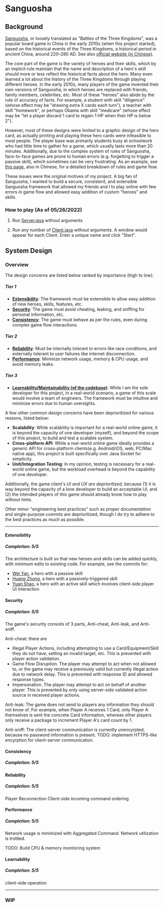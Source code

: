 ﻿
# Sanguosha

 ## Background 
[Sanguosha](http://en.wikipedia.org/wiki/Legends_of_the_Three_Kingdoms), or loosely translated as "Battles of the Three Kingdoms", was a popular board game in China in the early 2010s (when this project started), based on the historical events of the Three Kingdoms, a historical period in ancient China, around 220–280 AD. See also [official website (in Chinese)](http://www.sanguosha.com/).

The core part of the game is the variety of heroes and their skills, which by an implicit rule maintain that the name and description of a hero's skill should more or less reflect the historical facts about the hero. Many even learned a lot about the history of the Three Kingdoms through playing different heroes. In the early 2010s, many players of the game invented their own versions of Sanguosha, in which heroes are replaced with friends, family members, celebrities, etc. Most of these "heroes" also abide by the rule of accuracy of facts. For example, a student with skill "diligence" (whose effect may be "drawing extra X cards each turn"), a teacher with skill "homework", or perhaps Obama with skill "medicare" (whose effect may be "let a player discard 1 card to regain 1 HP when their HP is below 2").

However, most of these designs were limited to a graphic design of the hero card, as actually printing and playing these hero cards were infeasible to most people. The player base was primarily students busy at schoolwork who had little time to gather for a game, which usually lasts more than 20 minutes. Additionally, due to the complex system of rules of Sanguosha, face-to-face games are prone to human errors (e.g. forgetting to trigger a passive skill), which sometimes can be very frustrating. As an example, see [this page](https://gltjk.com/sanguosha/rules/), also in Chinese, for a detailed breakdown of rules and game flow.

These issues were the original motives of my project. A big fan of Sanguosha, I wanted to build a secure, consistent, and extensible Sanguosha framework that allowed my friends and I to play online with few errors in game flow and allowed easy addition of custom "heroes" and skills.


### How to play (As of 05/26/2022)

1. Run [Server.java](https://github.com/harry5z/Sanguosha/blob/master/src/net/server/Server.java) without arguments

2. Run any number of [Client.java](https://github.com/harry5z/Sanguosha/blob/master/src/net/client/Client.java) without arguments. A window would appear for each Client. Enter a unique name and click "Start".

## System Design

### Overview

The design concerns are listed below ranked by importance (high to low):

##### Tier 1
 - [**Extensibility**](#extensibility): The framework must be extensible to allow easy addition of new heroes, skills, features, etc.
 - [**Security**](#security): The game must avoid cheating, leaking, and sniffing for personal information, etc.
 - [**Consistency**](#consistency): The game must behave as per the rules, even during complex game flow interactions.
##### Tier 2
- [**Reliability**](#reliability): Must be internally tolerant to errors like race conditions, and externally tolerant to user failures like internet disconnection.
- [**Performance**](#performance): Minimize network usage, memory & CPU usage, and avoid memory leaks.
##### Tier 3
- [**Learnability/Maintainability (of the codebase)**](#learnability): While I am the sole developer for this project, in a real-world scenario, a game of this scale would involve a team of engineers. The framework must be intuitive and minimize errors due to human oversights.

A few other common design concerns have been deprioritized for various reasons, listed below:
- **Scalability**: While scalability is important for a real-world online game, it is beyond the capacity of one developer (myself), and beyond the scope of this project, to build and test a scalable system.
- **Cross-platform API**: While a real-world online game ideally provides a generic API for cross-platform clients(e.g. Android/iOS, web, PC/Mac native app), this project is built specifically over Java Socket for simplicity.
- **Unit/Integration Testing**: In my opinion, testing is necessary for a real-world online game, but the workload overhead is beyond the capability of one developer.

Additionally, the game client's *UI and UX are deprioritized*, because (1) it is way beyond the capacity of a lone developer to build an acceptable UI, and (2) the intended players of this game should already know how to play without hints.

Other minor "engineering best practices" such as proper documentation and single-purpose commits are deprioritized, though I do try to adhere to the best practices as much as possible.

---

#### Extensibility
##### Completion: 5/5

The architecture is built so that new heroes and skills can be added quickly, with minimum edits to existing code. For example, see the commits for:

- [Wei Yan](https://github.com/harry5z/Sanguosha/commit/4a68e5f8d622d4c117df2a4581a8a48d4f736bbb), a hero with a passive skill
- [Huang Zhong](https://github.com/harry5z/Sanguosha/commit/e370a1f679d13b00bb62037a1431e516458f9990), a hero with a passively-triggered skill
- [Yuan Shao](https://github.com/harry5z/Sanguosha/commit/0a053bc3dbd6a77fab0a23fc8cbee8e2e5e17270), a hero with an active skill which involves client-side player UI interaction

#### Security
##### Completion: 5/5

The game's security consists of 3 parts, Anti-cheat, Anti-leak, and Anti-sniff.

Anti-cheat: there are
- Illegal Player Actions, including attempting to use a Card/Equipment/Skill they do not have, setting an invalid target, etc. This is prevented with player action validation.
- Game Flow Disruption. The player may attempt to act when not allowed to, or the game may receive a previously valid but currently illegal action due to network delay. This is prevented with response ID and allowed response types.
- Impersonation. The player may attempt to act on behalf of another player. This is prevented by only using server-side validated action source in received player actions.

Anti-leak: The game does not send to players any information they should not know of. For example, when Player A receives 1 Card, only Player A themselves is sent the concrete Card information, whereas other players only receive a package to increment Player A's card count by 1.

Anti-sniff: The client-server communication is currently unencyrpted, because no password information is present. TODO: implement HTTPS-like encyrption for client-server communication.

#### Consistency
##### Completion: 5/5

#### Reliability
##### Completion: 5/5

Player Reconnection
Client-side incoming command ordering

#### Performance
##### Completion: 5/5

Network usage is minimized with Aggregated Command. Network utilization is trottled.

TODO: Build CPU & memory monitoring system

#### Learnability
##### Completion: 5/5

client-side operation


---

### WIP